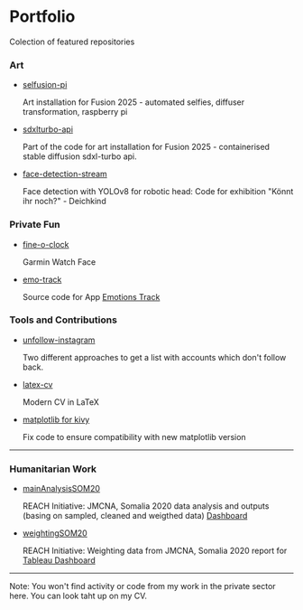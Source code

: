 # Portfolio
Colection of featured repositories

### Art
- [selfusion-pi](https://github.com/causeri3/selfusion-pi)

  Art installation for Fusion 2025 - automated selfies, diffuser transformation, raspberry pi
- [sdxlturbo-api](https://github.com/causeri3/sdxlturbo-api)

  Part of the code for art installation for Fusion 2025 - containerised stable diffusion sdxl-turbo api. 

- [face-detection-stream](https://github.com/causeri3/face-detection-stream)

  Face detection with YOLOv8 for robotic head: Code for exhibition "Könnt ihr noch?" - Deichkind 

### Private Fun

- [fine-o-clock](https://github.com/causeri3/fine-o-clock)

  Garmin Watch Face

- [emo-track](https://github.com/causeri3/emo-track)

  Source code for App [Emotions Track](https://apps.apple.com/de/app/emotionstrack/id6480473529?l=en-GB)
### Tools and Contributions

- [unfollow-instagram](https://github.com/causeri3/unfollow-instagram)

  Two different approaches to get a list with accounts which don't follow back. 
- [latex-cv](https://github.com/causeri3/latex-cv)

  Modern CV in LaTeX 


- [matplotlib for kivy](https://github.com/causeri3/matplotlib)

  Fix code to ensure compatibility with new matplotlib version
---

### Humanitarian Work 

- [mainAnalysisSOM20](https://github.com/causeri3/mainAnalysisSOM20)

  REACH Initiative: JMCNA, Somalia 2020 data analysis and outputs (basing on sampled, cleaned and weigthed data) 
[Dashboard](https://public.tableau.com/app/profile/vanessa.causemann4183/viz/JMCNA_Indicators/JMCNAIndicators_Dash)
- [weightingSOM20](https://github.com/causeri3/weightingSOM20)

  REACH Initiative: Weighting data from JMCNA, Somalia 2020 report for [Tableau Dashboard](https://reach-info.org/som/jmcna2020/)

---
Note: You won't find activity or code from my work in the private sector here. You can look taht up on my CV.
